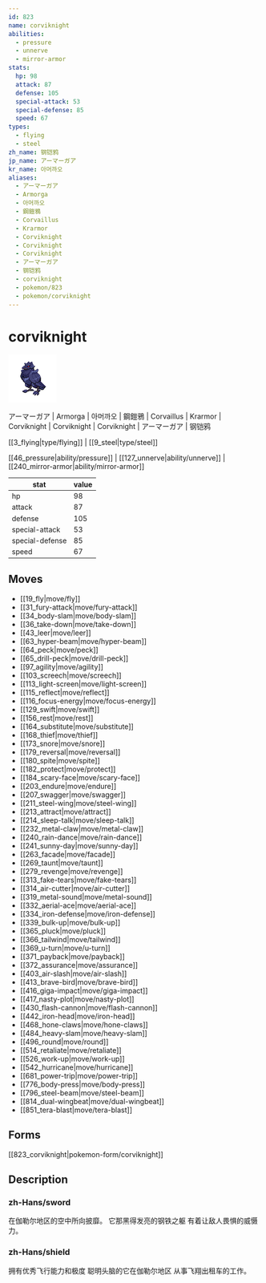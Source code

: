 ```yaml
---
id: 823
name: corviknight
abilities:
  - pressure
  - unnerve
  - mirror-armor
stats:
  hp: 98
  attack: 87
  defense: 105
  special-attack: 53
  special-defense: 85
  speed: 67
types:
  - flying
  - steel
zh_name: 钢铠鸦
jp_name: アーマーガア
kr_name: 아머까오
aliases:
  - アーマーガア
  - Armorga
  - 아머까오
  - 鋼鎧鴉
  - Corvaillus
  - Krarmor
  - Corviknight
  - Corviknight
  - Corviknight
  - アーマーガア
  - 钢铠鸦
  - corviknight
  - pokemon/823
  - pokemon/corviknight
---
```

# corviknight

![](https://raw.githubusercontent.com/PokeAPI/sprites/master/sprites/pokemon/823.png)

アーマーガア | Armorga | 아머까오 | 鋼鎧鴉 | Corvaillus | Krarmor | Corviknight | Corviknight | Corviknight | アーマーガア | 钢铠鸦

[[3_flying|type/flying]] | [[9_steel|type/steel]]

[[46_pressure|ability/pressure]] | [[127_unnerve|ability/unnerve]] | [[240_mirror-armor|ability/mirror-armor]]

|stat|value|
|---|---|
|hp|98|
|attack|87|
|defense|105|
|special-attack|53|
|special-defense|85|
|speed|67|


## Moves

- [[19_fly|move/fly]]
- [[31_fury-attack|move/fury-attack]]
- [[34_body-slam|move/body-slam]]
- [[36_take-down|move/take-down]]
- [[43_leer|move/leer]]
- [[63_hyper-beam|move/hyper-beam]]
- [[64_peck|move/peck]]
- [[65_drill-peck|move/drill-peck]]
- [[97_agility|move/agility]]
- [[103_screech|move/screech]]
- [[113_light-screen|move/light-screen]]
- [[115_reflect|move/reflect]]
- [[116_focus-energy|move/focus-energy]]
- [[129_swift|move/swift]]
- [[156_rest|move/rest]]
- [[164_substitute|move/substitute]]
- [[168_thief|move/thief]]
- [[173_snore|move/snore]]
- [[179_reversal|move/reversal]]
- [[180_spite|move/spite]]
- [[182_protect|move/protect]]
- [[184_scary-face|move/scary-face]]
- [[203_endure|move/endure]]
- [[207_swagger|move/swagger]]
- [[211_steel-wing|move/steel-wing]]
- [[213_attract|move/attract]]
- [[214_sleep-talk|move/sleep-talk]]
- [[232_metal-claw|move/metal-claw]]
- [[240_rain-dance|move/rain-dance]]
- [[241_sunny-day|move/sunny-day]]
- [[263_facade|move/facade]]
- [[269_taunt|move/taunt]]
- [[279_revenge|move/revenge]]
- [[313_fake-tears|move/fake-tears]]
- [[314_air-cutter|move/air-cutter]]
- [[319_metal-sound|move/metal-sound]]
- [[332_aerial-ace|move/aerial-ace]]
- [[334_iron-defense|move/iron-defense]]
- [[339_bulk-up|move/bulk-up]]
- [[365_pluck|move/pluck]]
- [[366_tailwind|move/tailwind]]
- [[369_u-turn|move/u-turn]]
- [[371_payback|move/payback]]
- [[372_assurance|move/assurance]]
- [[403_air-slash|move/air-slash]]
- [[413_brave-bird|move/brave-bird]]
- [[416_giga-impact|move/giga-impact]]
- [[417_nasty-plot|move/nasty-plot]]
- [[430_flash-cannon|move/flash-cannon]]
- [[442_iron-head|move/iron-head]]
- [[468_hone-claws|move/hone-claws]]
- [[484_heavy-slam|move/heavy-slam]]
- [[496_round|move/round]]
- [[514_retaliate|move/retaliate]]
- [[526_work-up|move/work-up]]
- [[542_hurricane|move/hurricane]]
- [[681_power-trip|move/power-trip]]
- [[776_body-press|move/body-press]]
- [[796_steel-beam|move/steel-beam]]
- [[814_dual-wingbeat|move/dual-wingbeat]]
- [[851_tera-blast|move/tera-blast]]

## Forms



[[823_corviknight|pokemon-form/corviknight]]

## Description

### zh-Hans/sword

在伽勒尔地区的空中所向披靡。
它那黑得发亮的钢铁之躯
有着让敌人畏惧的威慑力。

### zh-Hans/shield

拥有优秀飞行能力和极度
聪明头脑的它在伽勒尔地区
从事飞翔出租车的工作。

